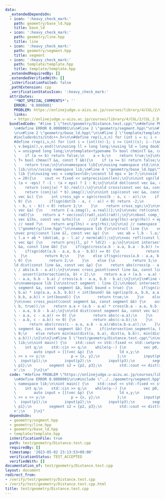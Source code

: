 ```yaml
---
data:
  _extendedDependsOn:
  - icon: ':heavy_check_mark:'
    path: geometry/base_ld.hpp
    title: base_ld
  - icon: ':heavy_check_mark:'
    path: geometry/line.hpp
    title: line
  - icon: ':heavy_check_mark:'
    path: geometry/segment.hpp
    title: segment
  - icon: ':heavy_check_mark:'
    path: template/template.hpp
    title: template/template.hpp
  _extendedRequiredBy: []
  _extendedVerifiedWith: []
  _isVerificationFailed: false
  _pathExtension: cpp
  _verificationStatusIcon: ':heavy_check_mark:'
  attributes:
    '*NOT_SPECIAL_COMMENTS*': ''
    ERROR: '0.0000001'
    PROBLEM: https://onlinejudge.u-aizu.ac.jp/courses/library/4/CGL/2/CGL_2_D
    links:
    - https://onlinejudge.u-aizu.ac.jp/courses/library/4/CGL/2/CGL_2_D
  bundledCode: "#line 1 \"test/geometry/Distance.test.cpp\"\n#define PROBLEM \"https://onlinejudge.u-aizu.ac.jp/courses/library/4/CGL/2/CGL_2_D\"\
    \n#define ERROR 0.0000001\n\n#line 2 \"geometry/segment.hpp\"\n\n#line 2 \"geometry/line.hpp\"\
    \n\n#line 2 \"geometry/base_ld.hpp\"\n\n#line 2 \"template/template.hpp\"\n\n\
    #include<bits/stdc++.h>\n\n#define rep(i,s,n) for (int i = s; i < (int)(n); i++)\n\
    #define rrep(i,s,n) for (int i = (int)(n)-1; i >= (int)(s); i--)\n#define all(v)\
    \ v.begin(),v.end()\n\nusing ll = long long;\nusing ld = long double;\nusing ull\
    \ = unsigned long long;\n\ntemplate<typename T> bool chmin(T &a, const T &b){\n\
    \    if (a <= b) return false;\n    a = b;\n    return true;\n}\ntemplate<typename\
    \ T> bool chmax(T &a, const T &b){\n    if (a >= b) return false;\n    a = b;\n\
    \    return true;\n}\n\nnamespace lib{\n\nusing namespace std;\n\n} // namespace\
    \ lib;\n\n//using namespace lib;\n#line 4 \"geometry/base_ld.hpp\"\n\nnamespace\
    \ lib {\n\nusing vec = complex<ld>;\nconst ld eps = 1e-7;\n\nvoid ldout(int len\
    \ = 20){\n    cout << fixed << setprecision(len);\n}\n\nint sgn(ld a) {\n    return\
    \ (a < -eps) ? -1 : (a > eps) ? 1 : 0;\n}\n\nld dot(const vec &a, const vec &b){\n\
    \    return (conj(a) * b).real();\n}\n\nld cross(const vec &a, const vec &b){\n\
    \    return (conj(a) * b).imag();\n}\n\nint isp(const vec &a, const vec &b, const\
    \ vec &c) {\n    int cross_sgn = sgn(cross(b - a, c - a));\n    if(cross_sgn ==\
    \ 0) {\n        if(sgn(dot(b - a, c - a)) < 0) return -2;\n        if(sgn(dot(a\
    \ - b, c - b)) < 0) return 2;\n    }\n    return cross_sgn;\n}\n\nvec rot90(const\
    \ vec &a) {\n    return {-a.imag(), a.real()};\n}\n\nvec rot(const vec &a, ld\
    \ rad){\n    return a * vec(cosl(rad),sinl(rad));\n}\n\nbool comp_for_argument_sort(const\
    \ vec &lhs, const vec &rhs){\n    //if (abs(arg(lhs)-arg(rhs)) < eps) return false;\
    \ // need ?\n    return arg(lhs) < arg(rhs);\n}\n\n} // namespace lib\n#line 4\
    \ \"geometry/line.hpp\"\n\nnamespace lib {\n\nstruct line {\n    vec a, b;\n};\n\
    \nvec proj(const line &l, const vec &p) {\n    vec ab = l.b - l.a;\n    return\
    \ l.a + ab * (dot(ab, p - l.a) / norm(ab));\n}\n\nvec refl(const line &l, const\
    \ vec &p) {\n    return proj(l, p) * ld(2) - p;\n}\n\nint intersection(const line\
    \ &a, const line &b) {\n    if(sgn(cross(a.b - a.a, b.a - b.b)) != 0) {\n    \
    \    if(sgn(dot(a.b - a.a, b.a - b.b)) == 0) {\n            return 1;\n      \
    \  }\n        return 0;\n    }\n    else if(sgn(cross(a.b - a.a, b.a - a.a)) !=\
    \ 0) {\n        return 2;\n    }\n    else {\n        return 3;\n    }\n}\n\n\
    ld dist(const line &a, const vec &p) {\n    return abs(cross(p - a.a, a.b - a.a)\
    \ / abs(a.b - a.a));\n}\n\nvec cross_point(const line &a, const line &b) {\n \
    \   assert(intersection(a, b) < 2);\n    return a.a + (a.b - a.a) * cross(b.a\
    \ - a.a, b.b - b.a) / cross(a.b - a.a, b.b - b.a);\n}\n\n}\n#line 4 \"geometry/segment.hpp\"\
    \n\nnamespace lib {\n\nstruct segment : line {};\n\nbool intersection_segment(const\
    \ segment &a, const segment &b, bool bound = true) {\n    if(sgn(isp(a.a, a.b,\
    \ b.a) * isp(a.a, a.b, b.b)) < int(bound) && sgn(isp(b.a, b.b, a.a) * isp(b.a,\
    \ b.b, a.b)) < int(bound)) {\n        return true;\n    }\n    else return false;\n\
    }\n\nvec cross_point(const segment &a, const segment &b) {\n    assert(intersection_segment(a,\
    \ b, true));\n    return a.a + (a.b - a.a) * cross(b.a - a.a, b.b - b.a) / cross(a.b\
    \ - a.a, b.b - b.a);\n}\n\nld dist(const segment &a, const vec &c) {\n    if(sgn(dot(a.b\
    \ - a.a, c - a.a)) <= 0) {\n        return abs(c-a.a);\n    }\n    else if(sgn(dot(a.a\
    \ - a.b, c - a.b)) <= 0) {\n        return abs(c-a.b);\n    }\n    else {\n  \
    \      return abs(cross(c - a.a, a.b - a.a)/abs(a.b-a.a));\n    }\n}\n\nld dist(const\
    \ segment &a, const segment &b) {\n    if(intersection_segment(a, b, true)) return\
    \ 0;\n    else return min(min(dist(a, b.a), dist(a, b.b)), min(dist(b, a.a), dist(b,\
    \ a.b)));\n}\n\n}\n#line 5 \"test/geometry/Distance.test.cpp\"\n\nusing namespace\
    \ lib;\n\nint main() {\n    std::cout << std::fixed << std::setprecision(15);\n\
    \    int q;\n    std::cin >> q;\n    while(q--) {\n        vec p0, p1, p2, p3;\n\
    \        auto input = [](vec &p) {\n            ld x,y;\n            std::cin\
    \ >> x >> y;\n            p = {x, y};\n        };\n        input(p0);\n      \
    \  input(p1);\n        input(p2);\n        input(p3);\n        segment s1 = {p0,\
    \ p1};\n        segment s2 = {p2, p3};\n        std::cout << dist(s1, s2) << '\\\
    n';\n    }\n}\n"
  code: "#define PROBLEM \"https://onlinejudge.u-aizu.ac.jp/courses/library/4/CGL/2/CGL_2_D\"\
    \n#define ERROR 0.0000001\n\n#include \"../../geometry/segment.hpp\"\n\nusing\
    \ namespace lib;\n\nint main() {\n    std::cout << std::fixed << std::setprecision(15);\n\
    \    int q;\n    std::cin >> q;\n    while(q--) {\n        vec p0, p1, p2, p3;\n\
    \        auto input = [](vec &p) {\n            ld x,y;\n            std::cin\
    \ >> x >> y;\n            p = {x, y};\n        };\n        input(p0);\n      \
    \  input(p1);\n        input(p2);\n        input(p3);\n        segment s1 = {p0,\
    \ p1};\n        segment s2 = {p2, p3};\n        std::cout << dist(s1, s2) << '\\\
    n';\n    }\n}"
  dependsOn:
  - geometry/segment.hpp
  - geometry/line.hpp
  - geometry/base_ld.hpp
  - template/template.hpp
  isVerificationFile: true
  path: test/geometry/Distance.test.cpp
  requiredBy: []
  timestamp: '2023-05-02 23:13:53+09:00'
  verificationStatus: TEST_ACCEPTED
  verifiedWith: []
documentation_of: test/geometry/Distance.test.cpp
layout: document
redirect_from:
- /verify/test/geometry/Distance.test.cpp
- /verify/test/geometry/Distance.test.cpp.html
title: test/geometry/Distance.test.cpp
---
```

